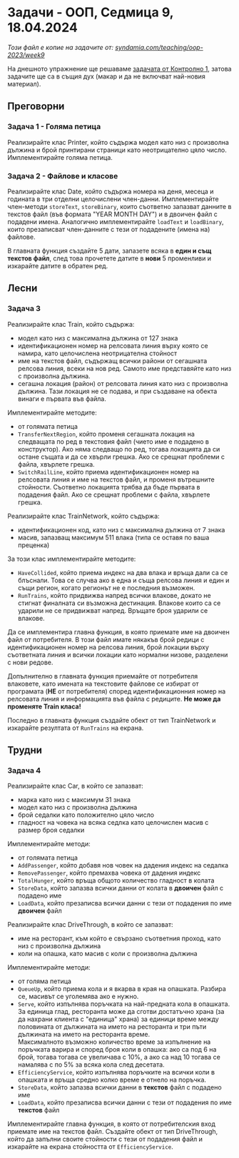 # Задачи - ООП, Седмица 9, 18.04.2024

*Този файл е копие на задачите от: [syndamia.com/teaching/oop-2023/week9](https://syndamia.com/teaching/oop-2023/week9)*

На днешното упражнение ще решаваме [задачата от Контролно 1](https://learn.fmi.uni-sofia.bg/mod/resource/view.php?id=311448), затова задачите ще са в същия дух (макар и да не включват най-новия материал).

## Преговорни

### Задача 1 - Голяма петица

Реализирайте клас Printer, който съдържа модел като низ с произволна дължина и брой принтирани страници като неотрицателно цяло число.
Имплементирайте голяма петица.

### Задача 2 - Файлове и класове

Реализирайте клас Date, който съдържа номера на деня, месеца и годината в три отделни целочислени член-данни.
Имплементирайте член-методи `storeText`, `storeBinary`, които съответно запазват данните в текстов файл (във формата "YEAR MONTH DAY") и в двоичен файл с подадени имена.
Аналогично имплементирайте `loadText` и `loadBinary`, които презаписват член-данните с тези от подадените (имена на) файлове.

В главната функция създайте 5 дати, запазете всяка в **един и същ текстов файл**, след това прочетете датите в **нови** 5 променливи и изкарайте датите в обратен ред.

## Лесни

### Задача 3

Реализирайте клас Train, който съдържа:

- модел като низ с максимална дължина от 127 знака
- идентификационен номер на релсовата линия върху която се намира, като целочислена неотрицателна стойност
- име на текстов файл, съдържащ всички райони от сегашната релсова линия, всеки на нов ред.
  Самото име представяйте като низ с произволна дължина.
- сегашна локация (район) от релсовата линия като низ с произволна дължина.
  Тази локация не се подава, и при създаване на обекта винаги е първата във файла.

Имплементирайте методите:

- от голямата петица
- `TransferNextRegion`, който променя сегашната локация на следващата по ред в текстовия файл (чието име е подадено в конструктор).
  Ако няма следващо по ред, тогава локацията да си остане същата и да се хвърли грешка.
  Ако се срещнат проблеми с файла, хвърлете грешка.
- `SwitchRailLine`, който приема идентификационен номер на релсовата линия и име на текстов файл, и променя вътрешните стойности.
  Съответно локацията трябва да бъде първата в подадения файл.
  Ако се срещнат проблеми с файла, хвърлете грешка.

Реализирайте клас TrainNetwork, който съдържа:

- идентификационен код, като низ с максимална дължина от 7 знака
- масив, запазващ максимум 511 влака (типа се оставя по ваша преценка)

За този клас имплементирайте методите:

- `HaveCollided`, който приема индекс на два влака и връща дали са се блъснали.
  Това се случва ако в една и съща релсова линия и един и същи регион, когато регионът не е последния възможен.
- `RunTrains`, който придвижва напред всички влакове, докато не стигнат финалната си възможна дестинация.
  Влакове които са се ударили не се придвижват напред.
  Връщате броя ударили се влакове.

Да се имплементира главна функция, в която приемате име на двоичен файл от потребителя.
В този файл имате някакъв брой редици с идентификационен номер на релсова линия, брой локации върху съответната линия и всички локации като нормални низове, разделени с нови редове.

Допълнително в главната функция приемайте от потребителя влаковете, като имената на текстовите файлове се избират от програмата (**НЕ** от потребителя) според идентификационния номер на релсовата линия и информацията във файла с редиците.
**Не може да променяте Train класа!**

Последно в главната функция създайте обект от тип TrainNetwork и изкарайте резултата от `RunTrains` на екрана.

## Трудни

### Задача 4

Реализирайте клас Car, в който се запазват:

- марка като низ с максимум 31 знака
- модел като низ с произволна дължина
- брой седалки като положително цяло число
- гладност на човека на всяка седлка като целочислен масив с размер броя седалки

Имплементирайте методи:

- от голямата петица
- `AddPassenger`, който добавя нов човек на дадения индекс на седалка
- `RemovePassenger`, който премахва човека от дадения индекс
- `TotalHunger`, който връща общото количество гладност в колата
- `StoreData`, който запазва всички данни от колата в **двоичен** файл с подадено име
- `LoadData`, който презаписва всички данни с тези от подадения по име **двоичен** файл

Реализирайте клас DriveThrough, в който се запазват:

- име на ресторант, към който е свързано съответния проход, като низ с произволна дължина
- коли на опашка, като масив с коли с произволна дължина

Имплементирайте методи:

- от голяма петица
- `QueueUp`, който приема кола и я вкарва в края на опашката.
  Разбира се, масивът се уголемява ако е нужно.
- `Serve`, който изпълнява поръчката на най-предната кола в опашката.
  За единица глад, ресторанта може да сготви достатъчно храна (за да нахрани клиента с "единица" храна) за единици време между половината от дължината на името на ресторанта и три пъти дължината на името на ресторанта време.  
  Максималното възможно количество време за изпълнение на поръчката варира и според броя коли в опашка: ако са под 6 на брой, тогава тогава се увеличава с 10%, а ако са над 10 тогава се намалява с по 5% за всяка кола след десетата.
- `EfficiencyService`, който изпълнява поръчките на всички коли в опашката и връща средно колко време е отнело на поръчка.
- `StoreData`, който запазва всички данни в **текстов** файл с подадено име
- `LoadData`, който презаписва всички данни с тези от подадения по име **текстов** файл

Имплементирайте главна функция, в която от потребителския вход приемате име на текстов файл.
Създайте обект от тип DriveThrough, който да запълни своите стойности с тези от подадения файл и изкарайте на екрана стойността от `EfficiencyService`.

